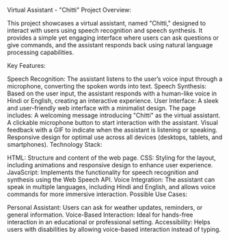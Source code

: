 Virtual Assistant - "Chitti"
Project Overview:

This project showcases a virtual assistant, named "Chitti," designed to interact with users using speech recognition and speech synthesis. It provides a simple yet engaging interface where users can ask questions or give commands, and the assistant responds back using natural language processing capabilities.

Key Features:

Speech Recognition: The assistant listens to the user’s voice input through a microphone, converting the spoken words into text.
Speech Synthesis: Based on the user input, the assistant responds with a human-like voice in Hindi or English, creating an interactive experience.
User Interface: A sleek and user-friendly web interface with a minimalist design. The page includes:
A welcoming message introducing "Chitti" as the virtual assistant.
A clickable microphone button to start interaction with the assistant.
Visual feedback with a GIF to indicate when the assistant is listening or speaking.
Responsive design for optimal use across all devices (desktops, tablets, and smartphones).
Technology Stack:

HTML: Structure and content of the web page.
CSS: Styling for the layout, including animations and responsive design to enhance user experience.
JavaScript: Implements the functionality for speech recognition and synthesis using the Web Speech API.
Voice Integration: The assistant can speak in multiple languages, including Hindi and English, and allows voice commands for more immersive interaction.
Possible Use Cases:

Personal Assistant: Users can ask for weather updates, reminders, or general information.
Voice-Based Interaction: Ideal for hands-free interaction in an educational or professional setting.
Accessibility: Helps users with disabilities by allowing voice-based interaction instead of typing.

